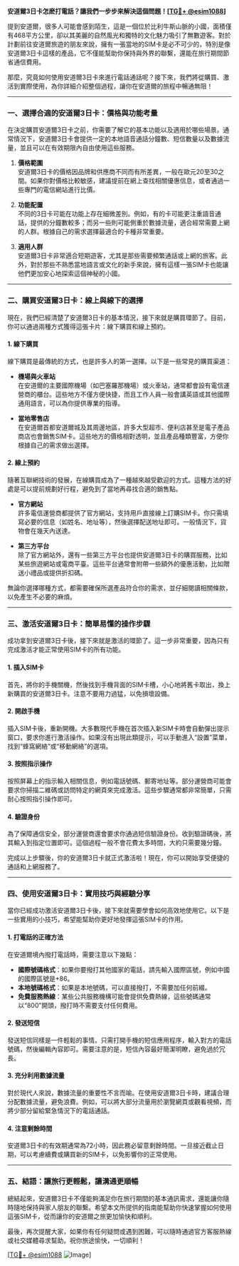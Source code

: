 **安道爾3日卡怎麽打電話？讓我們一步步來解決這個問題！[[TG💪+ @esim1088](https://t.me/s/esim1088)]**

提到安道爾，很多人可能會感到陌生，這是一個位於比利牛斯山脈的小國，面積僅有468平方公里，卻以其美麗的自然風光和獨特的文化魅力吸引了無數遊客。對於計劃前往安道爾旅遊的朋友來說，擁有一張當地的SIM卡是必不可少的，特別是像安道爾3日卡這樣的產品，它不僅能幫助你保持與外界的聯繫，還能在旅行期間節省通信費用。

那麼，究竟如何使用安道爾3日卡來進行電話通話呢？接下來，我們將從購買、激活到實際使用，為你詳細介紹整個過程，讓你在安道爾的旅程中暢通無阻！

---

### **一、選擇合適的安道爾3日卡：價格與功能考量**

在決定購買安道爾3日卡之前，你需要了解它的基本功能以及適用於哪些場景。通常情況下，安道爾3日卡會提供一定的本地語音通話分鐘數、短信數量以及數據流量，並且可以在有效期限內自由使用這些服務。

1. **價格範圍**  
   安道爾3日卡的價格因品牌和供應商不同而有所差異，一般在歐元20至30之間。如果你對價格比較敏感，建議提前在網上查找相關優惠信息，或者通過一些專門的電信網站進行比價。

2. **功能配置**  
   不同的3日卡可能在功能上存在細微差別。例如，有的卡可能更注重語音通話，提供的分鐘數較多；而另一些則可能側重於數據流量，適合經常需要上網的人群。根據自己的需求選擇最適合的卡種非常重要。

3. **適用人群**  
   安道爾3日卡非常適合短期遊客，尤其是那些需要頻繁通話或上網的旅客。此外，對於那些不熟悉當地語言或文化的新手來說，擁有這樣一張SIM卡也能讓他們更加安心地探索這個神秘的小國。

---

### **二、購買安道爾3日卡：線上與線下的選擇**

現在，我們已經清楚了安道爾3日卡的基本情況，接下來就是購買環節了。目前，你可以通過兩種方式獲得這張卡片：線下購買和線上預約。

#### **1. 線下購買**
線下購買是最傳統的方式，也是許多人的第一選擇。以下是一些常見的購買渠道：

- **機場與火車站**  
  在安道爾的主要國際機場（如巴塞羅那機場）或火車站，通常都會設有電信運營商的櫃台。這些地方不僅方便快捷，而且工作人員一般會講英語或其他國際通用語言，可以為你提供專業的指導。

- **當地零售店**  
  在安道爾首都安道爾城及其周邊地區，許多大型超市、便利店甚至是電子產品商店也會銷售SIM卡。這些地方的價格相對透明，並且產品種類豐富，方便你根據自己的需求做出選擇。

#### **2. 線上預約**
隨著互聯網技術的發展，在線購買成為了一種越來越受歡迎的方式。這種方法的好處是可以提前規劃好行程，避免到了當地再尋找合適的銷售點。

- **官方網站**  
  許多電信運營商都提供了官方網站，支持用戶直接線上訂購SIM卡。你只需填寫必要的信息（如姓名、地址等），然後選擇配送地址即可。一般情況下，貨物會在幾天內送達。

- **第三方平台**  
  除了官方網站外，還有一些第三方平台也提供安道爾3日卡的購買服務，比如某些旅遊網站或電商平臺。這些平台通常會附帶一些額外的優惠活動，比如贈送小禮品或提供折扣碼。

無論你選擇哪種方式，都需要確保所選產品符合你的需求，並仔細閱讀相關條款，以免產生不必要的麻煩。

---

### **三、激活安道爾3日卡：簡單易懂的操作步驟**

成功拿到安道爾3日卡後，接下來就是激活的環節了。這一步非常重要，因為只有完成激活才能正常使用SIM卡的所有功能。

#### **1. 插入SIM卡**
首先，將你的手機關機，然後找到手機背面的SIM卡槽，小心地將舊卡取出，換上新購買的安道爾3日卡。注意不要用力過猛，以免損壞設備。

#### **2. 開啟手機**
插入SIM卡後，重新開機。大多數現代手機在首次插入新SIM卡時會自動彈出提示窗口，要求你進行激活操作。如果沒有出現此類提示，可以手動進入“設置”菜單，找到“蜂窩網絡”或“移動網絡”的選項。

#### **3. 按照指示操作**
按照屏幕上的指示輸入相關信息，例如電話號碼、郵寄地址等。部分運營商可能會要求你掃描二維碼或訪問特定的網頁來完成激活。這些步驟通常都非常簡單，只需耐心按照指引操作即可。

#### **4. 驗證身份**
為了保障通信安全，部分運營商還會要求你通過短信驗證身份。收到驗證碼後，將其輸入到指定位置即可。這個過程一般不會花費太多時間，大約只需要幾分鐘。

完成以上步驟後，你的安道爾3日卡就正式激活啦！現在，你可以開始享受便捷的通話和上網服務了。

---

### **四、使用安道爾3日卡：實用技巧與經驗分享**

當你已經成功激活安道爾3日卡後，接下來就需要學會如何高效地使用它。以下是一些實用的小技巧，希望能幫助你更好地發揮這張SIM卡的作用。

#### **1. 打電話的正確方法**
在安道爾境內撥打電話時，需要注意以下幾點：
- **國際號碼格式**：如果你要撥打其他國家的電話，請先輸入國際區號，例如中國的國際區號是+86。
- **本地號碼格式**：如果是本地號碼，可以直接撥打，不需要加任何前綴。
- **免費服務熱線**：某些公共服務機構可能會提供免費熱線，這些號碼通常以“800”開頭，撥打時不需要支付任何費用。

#### **2. 發送短信**
發送短信同樣是一件輕鬆的事情。只需打開手機的短信應用程序，輸入對方的電話號碼，然後編輯內容即可。需要注意的是，短信內容最好簡潔明瞭，避免過於冗長。

#### **3. 充分利用數據流量**
對於現代人來說，數據流量的重要性不言而喻。在使用安道爾3日卡時，建議合理分配數據流量，避免浪費。例如，可以將大部分流量用於瀏覽網頁或觀看視頻，而將少部分留給緊急情況下的電話通話。

#### **4. 注意剩餘時間**
安道爾3日卡的有效期通常為72小時，因此務必留意剩餘時間。一旦接近截止日期，可以考慮續費或購買新的SIM卡，以免影響你的正常使用。

---

### **五、結語：讓旅行更輕鬆，讓溝通更順暢**

總結起來，安道爾3日卡不僅能夠滿足你在旅行期間的基本通訊需求，還能讓你隨時隨地保持與家人朋友的聯繫。希望本文所提供的指南能幫助你快速掌握如何使用這張SIM卡，從而讓你的安道爾之旅更加愉快和順利。

最後，再次提醒大家，如果你有任何疑問或遇到困難，可以隨時通過官方客服熱線或社交媒體尋求幫助。祝你旅途愉快，一切順利！

[[TG💪+ @esim1088](https://t.me/s/esim1088) ![Image](https://i.postimg.cc/4NQfJmqS/Snipaste-2025-05-13-00-14-12.png)]
